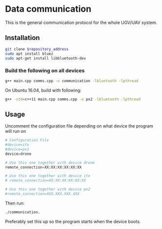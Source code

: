 # Data communication

This is the general communication protocol for the whole UGV/UAV system.

## Installation
```bash
git clone $repository_address
sudo apt install bluez
sudo apt-get install libbluetooth-dev
```

### Build the following on all devices
```bash
g++ main.cpp comms.cpp -o communication -lbluetooth -lpthread
```
On Ubuntu 16.04, build with following:
```bash
g++ -std=c++11 main.cpp comms.cpp -o px2 -lbluetooth -lpthread
```

## Usage
Uncomment the configuration file depending on what device the program will run on

```python
# Configuration File
#device=itx
#device=px2
device=drone

# Use this one together with device drone
remote_connection=XX:XX:XX:XX:XX:XX

# Use this one together with device itx
# remote_connection=XX:XX:XX:XX:XX:XX

# Use this one together with device px2
#remote_connection=XXX.XXX.XXX.XXX
```
Then run: 
```bash 
./communication.
```
Preferably set this up so the program starts when the device boots.
